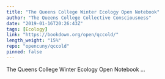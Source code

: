 ```yaml
---
title: "The Queens College Winter Ecology Open Notebook"
author: "The Queens College Collective Consciousness"
date: "2019-01-16T20:26:43Z"
tags: [Ecology]
link: "https://bookdown.org/open/qccold/"
length_weight: "15%"
repo: "opencuny/qccold"
pinned: false
---
```


The Queens College Winter Ecology Open Notebook ...
